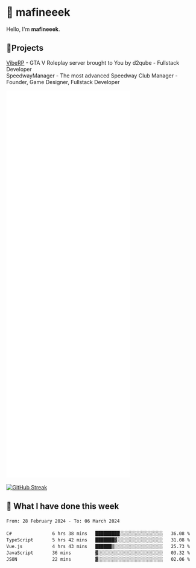 # 👋 mafineeek
Hello, I'm **mafineeek**.

## 📝Projects

[VibeRP](https://v-rp.pl) - GTA V Roleplay server brought to You by d2qube - Fullstack Developer<br/>
SpeedwayManager - The most advanced Speedway Club Manager - Founder, Game Designer, Fullstack Developer


![](./github-metrics.svg)

[![GitHub Streak](https://streak-stats.demolab.com/?user=mafineeek)](https://git.io/streak-stats)

## 📰 What I have done this week
<!--START_SECTION:waka-->

```txt
From: 28 February 2024 - To: 06 March 2024

C#               6 hrs 38 mins   █████████░░░░░░░░░░░░░░░░   36.08 %
TypeScript       5 hrs 42 mins   ███████▓░░░░░░░░░░░░░░░░░   31.08 %
Vue.js           4 hrs 43 mins   ██████▒░░░░░░░░░░░░░░░░░░   25.73 %
JavaScript       36 mins         ▓░░░░░░░░░░░░░░░░░░░░░░░░   03.32 %
JSON             22 mins         ▓░░░░░░░░░░░░░░░░░░░░░░░░   02.06 %
```

<!--END_SECTION:waka-->
